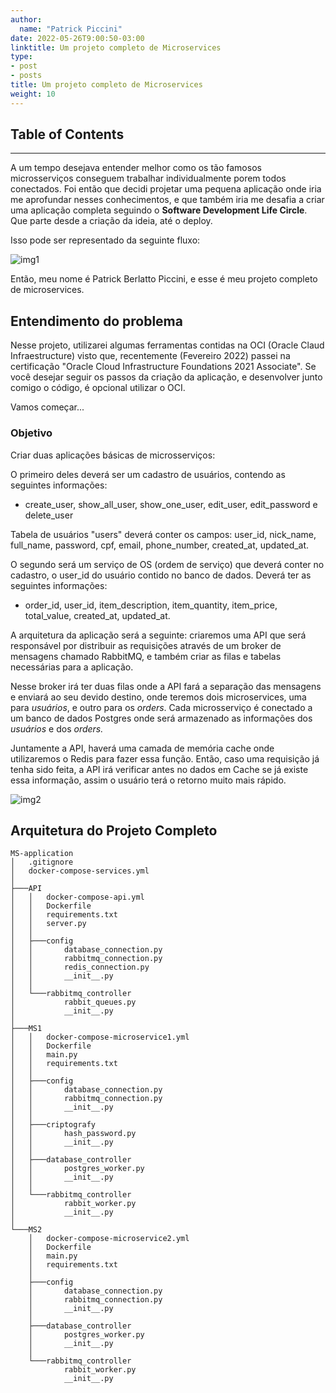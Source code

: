 ```yaml
---
author:
  name: "Patrick Piccini"
date: 2022-05-26T9:00:50-03:00
linktitle: Um projeto completo de Microservices
type:
- post
- posts
title: Um projeto completo de Microservices
weight: 10
---
```


## Table of Contents

---

A um tempo desejava entender melhor como os tão famosos microsserviços conseguem trabalhar individualmente porem todos conectados. Foi então que decidi projetar uma pequena aplicação onde iria me aprofundar nesses conhecimentos, e que também iria me desafia a criar uma aplicação completa seguindo o **Software Development Life Circle**. Que parte desde a criação da ideia, até o deploy.

Isso pode ser representado da seguinte fluxo:

![img1](/images/microservice_project/img1.jpg)

Então, meu nome é Patrick Berlatto Piccini, e esse é meu projeto completo de microservices.

## Entendimento do problema

Nesse projeto, utilizarei algumas ferramentas contidas na OCI (Oracle Claud Infraestructure) visto que, recentemente (Fevereiro 2022) passei na certificação &quot;Oracle Cloud Infrastructure Foundations 2021 Associate&quot;. Se você desejar seguir os passos da criação da aplicação, e desenvolver junto comigo o código, é opcional utilizar o OCI.

Vamos começar...

### Objetivo

Criar duas aplicações básicas de microsserviços:

O primeiro deles deverá ser um cadastro de usuários, contendo as seguintes informações:

- create\_user, show\_all\_user, show\_one\_user, edit\_user, edit\_password e delete\_user

Tabela de usuários &quot;users&quot; deverá conter os campos: user\_id, nick\_name, full\_name, password, cpf, email, phone\_number, created\_at, updated\_at.

O segundo será um serviço de OS (ordem de serviço) que deverá conter no cadastro, o user\_id do usuário contido no banco de dados. Deverá ter as seguintes informações:

- order\_id, user\_id, item\_description, item\_quantity, item\_price, total\_value, created\_at, updated\_at.

A arquitetura da aplicação será a seguinte: criaremos uma API que será responsável por distribuir as requisições através de um broker de mensagens chamado RabbitMQ, e também criar as filas e tabelas necessárias para a aplicação.

Nesse broker irá ter duas filas onde a API fará a separação das mensagens e enviará ao seu devido destino, onde teremos dois microservices, uma para _usuários_, e outro para os _orders_. Cada microsserviço é conectado a um banco de dados Postgres onde será armazenado as informações dos _usuários_ e dos _orders._

Juntamente a API, haverá uma camada de memória cache onde utilizaremos o Redis para fazer essa função. Então, caso uma requisição já tenha sido feita, a API irá verificar antes no dados em Cache se já existe essa informação, assim o usuário terá o retorno muito mais rápido.

![img2](/images/microservice_project/img2.jpg)

## Arquitetura do Projeto Completo

~~~ Estrutura
MS-application
│   .gitignore
│   docker-compose-services.yml
│
├───API
│   │   docker-compose-api.yml
│   │   Dockerfile
│   │   requirements.txt
│   │   server.py
│   │
│   ├───config
│   │       database_connection.py
│   │       rabbitmq_connection.py
│   │       redis_connection.py
│   │       __init__.py
│   │
│   └───rabbitmq_controller
│           rabbit_queues.py
│           __init__.py
│
├───MS1
│   │   docker-compose-microservice1.yml
│   │   Dockerfile
│   │   main.py
│   │   requirements.txt
│   │
│   ├───config
│   │       database_connection.py
│   │       rabbitmq_connection.py
│   │       __init__.py
│   │
│   ├───criptografy
│   │       hash_password.py
│   │       __init__.py
│   │
│   ├───database_controller
│   │       postgres_worker.py
│   │       __init__.py
│   │
│   └───rabbitmq_controller
│           rabbit_worker.py
│			__init__.py
│
└───MS2
    │   docker-compose-microservice2.yml
    │   Dockerfile
    │   main.py
    │   requirements.txt
    │
    ├───config
    │       database_connection.py
    │       rabbitmq_connection.py
    │       __init__.py
    │
    ├───database_controller
    │       postgres_worker.py
    │       __init__.py
    │
    └───rabbitmq_controller
            rabbit_worker.py
            __init__.py


~~~